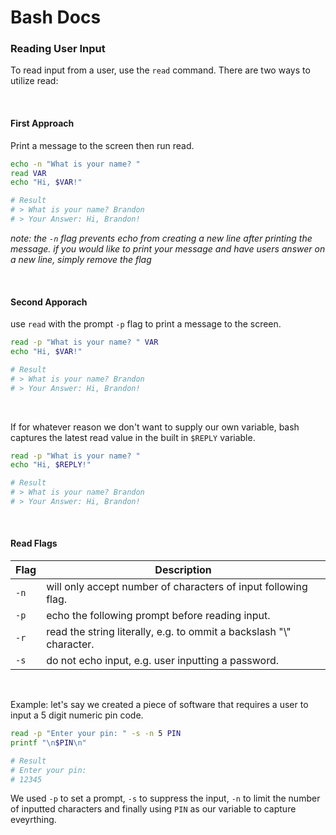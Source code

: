 # Bash Docs

### Reading User Input
To read input from a user, use the `read` command. There are two ways to utilize read:

<br/>

#### First Approach
Print a message to the screen then run read.
```sh
echo -n "What is your name? "
read VAR
echo "Hi, $VAR!"

# Result
# > What is your name? Brandon
# > Your Answer: Hi, Brandon!
```
*note: the `-n` flag prevents echo from creating a new line after printing the message. if you would like to print your message and have users answer on a new line, simply remove the flag*

<br/>

#### Second Apporach
use `read` with the prompt `-p` flag to print a message to the screen.
```sh
read -p "What is your name? " VAR
echo "Hi, $VAR!"

# Result
# > What is your name? Brandon
# > Your Answer: Hi, Brandon!
```

<br/>

If for whatever reason we don't want to supply our own variable, bash captures the latest read value in the built in `$REPLY` variable.
```sh
read -p "What is your name? "
echo "Hi, $REPLY!"

# Result
# > What is your name? Brandon
# > Your Answer: Hi, Brandon!
```

<br/>

#### Read Flags
| Flag | Description |
| -- | -- |
| `-n` | will only accept number of characters of input following flag. |
| `-p` | echo the following prompt before reading input. |
| `-r` | read the string literally, e.g. to ommit a backslash "\\" character. |
| `-s` | do not echo input, e.g. user inputting a password. |

<br/>

Example: let's say we created a piece of software that requires a user to input a 5 digit numeric pin code.
```sh
read -p "Enter your pin: " -s -n 5 PIN
printf "\n$PIN\n"

# Result
# Enter your pin:
# 12345
```
We used `-p` to set a prompt, `-s` to suppress the input, `-n` to limit the number of inputted characters and finally using `PIN` as our variable to capture eveyrthing.
